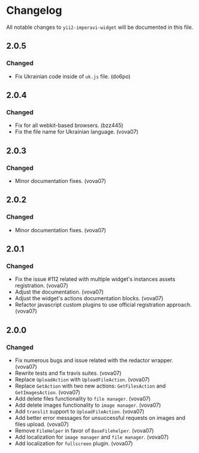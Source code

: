 # Changelog

All notable changes to `yii2-imperavi-widget` will be documented in this file.

## 2.0.5

### Changed
- Fix Ukrainian code inside of `uk.js` file. (do6po)

## 2.0.4

### Changed
- Fix for all webkit-based browsers. (bzz445)
- Fix the file name for Ukrainian language. (vova07)

## 2.0.3

### Changed
- Minor documentation fixes. (vova07)

## 2.0.2

### Changed
- Minor documentation fixes. (vova07)

## 2.0.1

### Changed
- Fix the issue #112 related with multiple widget's instances assets registration. (vova07)
- Adjust the documentation. (vova07)
- Adjust the widget's actions documentation blocks. (vova07)
- Refactor javascript custom plugins to use official registration approach. (vova07)

## 2.0.0

### Changed
- Fix numerous bugs and issue related with the redactor wrapper. (vova07)
- Rewrite tests and fix travis suites. (vova07)
- Replace `UploadAction` with `UploadFileAction`. (vova07)
- Replace `GetAction` with two new actions: `GetFilesAction` and `GetImagesAction`. (vova07)
- Add delete files functionality to `file manager`. (vova07)  
- Add delete images functionality to `image manager`. (vova07)
- Add `translit` support to `UploadFileAction`. (vova07)
- Add better error messages for unsuccessful requests on images and files upload. (vova07)
- Remove `FileHelper` in favor of `BaseFilehelper`. (vova07)
- Add localization for `image manager` and `file manager`. (vova07)
- Add localization for `fullscreen` plugin. (vova07)  
